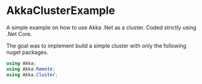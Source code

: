 # AkkaClusterExample

A simple example on how to use Akka .Net as a cluster.  Coded strictly using .Net Core.

The goal was to implement build a simple cluster with only the following nuget packages.
```cs
using Akka;
using Akka.Remote;
using Akka.Cluster;
```
